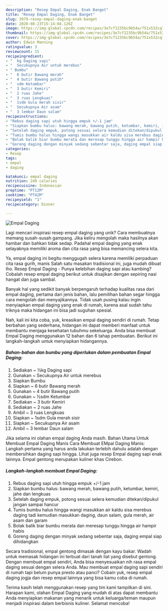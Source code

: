```yaml
---
description: "Resep Empal Daging, Enak Banget"
title: "Resep Empal Daging, Enak Banget"
slug: 3979-resep-empal-daging-enak-banget
date: 2020-08-23T15:14:04.126Z
image: https://img-global.cpcdn.com/recipes/3e7cf1235bc9b54a/751x532cq70/empal-daging-foto-resep-utama.jpg
thumbnail: https://img-global.cpcdn.com/recipes/3e7cf1235bc9b54a/751x532cq70/empal-daging-foto-resep-utama.jpg
cover: https://img-global.cpcdn.com/recipes/3e7cf1235bc9b54a/751x532cq70/empal-daging-foto-resep-utama.jpg
author: Edwin Manning
ratingvalue: 3
reviewcount: 15
recipeingredient:
- "  kg Daging sapi"
- "  Secukupnya Air untuk merebus"
- " Bumbu"
- "  6 butir Bawang merah"
- "  4 butir Bawang putih"
- "  sdm Ketumbar"
- "  3 butir Kemiri"
- "  2 ruas Jahe"
- "  3 ruas Lengkuas"
- "  1sdm Gula merah sisir"
- "  Secukupnya Air asam"
- "  3 lembar Daun salam"
recipeinstructions:
- "Rebus daging sapi utuh hingga empuk +/-1 jam"
- "Siapkan bumbu halus: bawang merah, bawang putih, ketumbar, kemiri, jahe dan lengkuas"
- "Setelah daging empuk, potong sesuai selera kemudian ditekan/dipukul jangan sampai hancur"
- "Tumis bumbu halus hingga wangi masukkan air kaldu sisa merebus daging tadi kemudian masukkan daging, daun salam, gula merah, air asam dan garam"
- "Bolak balik biar bumbu merata dan meresap tunggu hingga air hampir habis"
- "Goreng daging dengan minyak sedang sebentar saja, daging empal siap dihidangkan"
categories:
- Resep
tags:
- empal
- daging

katakunci: empal daging 
nutrition: 249 calories
recipecuisine: Indonesian
preptime: "PT12M"
cooktime: "PT42M"
recipeyield: "1"
recipecategory: Dinner

---
```



![Empal Daging](https://img-global.cpcdn.com/recipes/3e7cf1235bc9b54a/751x532cq70/empal-daging-foto-resep-utama.jpg)

Lagi mencari inspirasi resep empal daging yang unik? Cara membuatnya memang susah-susah gampang. Jika keliru mengolah maka hasilnya akan hambar dan bahkan tidak sedap. Padahal empal daging yang enak selayaknya memiliki aroma dan cita rasa yang bisa memancing selera kita.

Ya, empal daging ini begitu menggugah selera karena memiliki perpaduan cita rasa gurih, manis Salah satu masakan tradisional ini, juga mudah dibuat lho. Resep Empal Daging - Punya kelebihan daging sapi atau kambing? Cobalah resep empal daging berikut untuk disajikan dengan sepiring nasi hangat dan juga sambal.

Banyak hal yang sedikit banyak berpengaruh terhadap kualitas rasa dari empal daging, pertama dari jenis bahan, lalu pemilihan bahan segar hingga cara mengolah dan menyajikannya. Tidak usah pusing kalau ingin menyiapkan empal daging yang enak di rumah, karena asal sudah tahu triknya maka hidangan ini bisa jadi suguhan spesial.


Nah, kali ini kita coba, yuk, kreasikan empal daging sendiri di rumah. Tetap berbahan yang sederhana, hidangan ini dapat memberi manfaat untuk membantu menjaga kesehatan tubuhmu sekeluarga. Anda bisa membuat Empal Daging menggunakan 12 bahan dan 6 tahap pembuatan. Berikut ini langkah-langkah untuk menyiapkan hidangannya.

<!--inarticleads1-->

##### Bahan-bahan dan bumbu yang diperlukan dalam pembuatan Empal Daging:

1. Sediakan  ~ ½kg Daging sapi
1. Gunakan  ~ Secukupnya Air untuk merebus
1. Siapkan  Bumbu
1. Siapkan  ~ 6 butir Bawang merah
1. Gunakan  ~ 4 butir Bawang putih
1. Gunakan  ~ ½sdm Ketumbar
1. Sediakan  ~ 3 butir Kemiri
1. Sediakan  ~ 2 ruas Jahe
1. Ambil  ~ 3 ruas Lengkuas
1. Siapkan  ~ 1sdm Gula merah sisir
1. Siapkan  ~ Secukupnya Air asam
1. Ambil  ~ 3 lembar Daun salam


Jika selama ini olahan empal daging Anda masih. Bahan Utama Untuk Membuat Empal Daging Manis Cara Membuat EMpal Daging Manis: Langkah pertama yang harus anda lakukan terlebih dahulu adalah dengan membersihkan daging sapi hingga. Lihat juga resep Empal daging sapi enak lainnya. Empal gentong merupakan kuliner khas Cirebon. 

<!--inarticleads2-->

##### Langkah-langkah membuat Empal Daging:

1. Rebus daging sapi utuh hingga empuk +/-1 jam
1. Siapkan bumbu halus: bawang merah, bawang putih, ketumbar, kemiri, jahe dan lengkuas
1. Setelah daging empuk, potong sesuai selera kemudian ditekan/dipukul jangan sampai hancur
1. Tumis bumbu halus hingga wangi masukkan air kaldu sisa merebus daging tadi kemudian masukkan daging, daun salam, gula merah, air asam dan garam
1. Bolak balik biar bumbu merata dan meresap tunggu hingga air hampir habis
1. Goreng daging dengan minyak sedang sebentar saja, daging empal siap dihidangkan


Secara tradisional, empal gentong dimasak dengan kayu bakar. Wadah untuk memasak hidangan ini terbuat dari tanah liat yang disebut gentong. Dengan membuat empal sendiri, Anda bisa menyesuaikan nih rasa empal daging sesuai dengan selera Anda. Mau membuat empal daging sapi sendiri di rumah tapi belum punya presto atau panci? Cobain yuk, resep empal daging jogja dan resep empal lainnya yang bisa kamu coba di rumah. 

Terima kasih telah menggunakan resep yang tim kami tampilkan di sini. Harapan kami, olahan Empal Daging yang mudah di atas dapat membantu Anda menyiapkan makanan yang menarik untuk keluarga/teman maupun menjadi inspirasi dalam berbisnis kuliner. Selamat mencoba!
